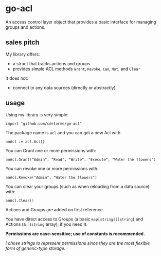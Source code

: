 
# go-acl

An access control layer object that provides a basic interface for managing groups and actions.


## sales pitch

My library offers:

- a struct that tracks actions and groups
- provides simple ACL methods `Grant`, `Revoke`, `Can`, `Not`, and `Clear`

It does not:

- connect to any data sources (directly or abstractly)


## usage

Using my library is very simple:

    import "github.com/cdelorme/go-acl"

The package name is `acl` and you can get a new Acl with:

    anAcl := acl.Acl{}

You can Grant one or more permissions with:

    anAcl.Grant("Admin", "Read", "Write", "Execute", "Water the flowers")

You can revoke one or more permissions with:

    anAcl.Revoke("Admin", "Water the flowers")

You can clear your groups (such as when reloading from a data source) with:

    anAcl.Clear()

Actions and Groups are added on first reference.

You have direct access to Groups (a basic `map[string][]string`) and Actions (a `[]string` array), if you need it.

**Permissions are case-sensitive; use of constants is recommended.**

_I chose strings to represent permissions since they are the most flexible form of generic-type storage._

